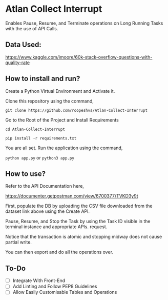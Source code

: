 # Atlan Collect Interrupt

Enables Pause, Resume, and Terminate operations on Long Running Tasks with the use of API Calls.

## Data Used:

https://www.kaggle.com/imoore/60k-stack-overflow-questions-with-quality-rate

## How to install and run?

Create a Python Virtual Environment and Activate it.

Clone this repository using the command,

`git clone https://github.com/roopeshvs/Atlan-Collect-Interrupt`

Go to the Root of the Project and Install Requirements

`cd Atlan-Collect-Interrupt`

`pip install -r requirements.txt`

You are all set. Run the application using the command,

`python app.py` or `python3 app.py`

## How to use?

Refer to the API Documentation here,

https://documenter.getpostman.com/view/6700377/TVKD3y9t

First, populate the DB by uploading the CSV file downloaded from the dataset link above using the Create API.

Pause, Resume, and Stop the Task by using the Task ID visible in the terminal instance and appropriate APIs. request.

Notice that the transaction is atomic and stopping midway does not cause partial write.

You can then export and do all the operations over.

## To-Do

- [ ] Integrate With Front-End
- [ ] Add Linting and Follow PEP8 Guidelines
- [ ] Allow Easily Customisable Tables and Operations
